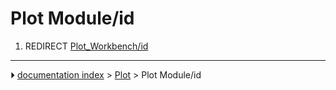 # Plot Module/id
1.  REDIRECT [Plot_Workbench/id](Plot_Workbench/id.md)



---
⏵ [documentation index](../README.md) > [Plot](Plot_Workbench.md) > Plot Module/id
